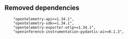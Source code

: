 ## Removed dependencies

```
    "opentelemetry-api>=1.34.1",
    "opentelemetry-sdk>=1.34.1",
    "opentelemetry-exporter-otlp>=1.34.1",
    "openinference-instrumentation-pydantic-ai>=0.1.3",
```